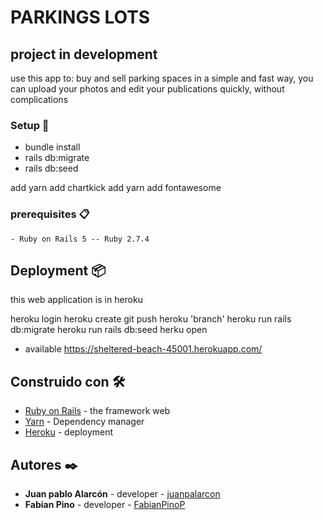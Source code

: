 # PARKINGS LOTS

## project in development

use this app to: buy and sell parking spaces in a simple and fast way, you can upload your photos and edit your publications quickly, without complications

### Setup 🔧

- bundle install
- rails db:migrate
- rails db:seed

add yarn add chartkick
add yarn add fontawesome

### prerequisites 📋

```
- Ruby on Rails 5 -- Ruby 2.7.4

```

## Deployment 📦

this web application is in heroku

heroku login
heroku create
git push heroku 'branch'
heroku run rails db:migrate
heroku run rails db:seed
herku open

- available https://sheltered-beach-45001.herokuapp.com/

## Construido con 🛠️

- [Ruby on Rails](https://rubyonrails.org/) - the framework web
- [Yarn](https://yarnpkg.com/) - Dependency manager
- [Heroku](https://heroku.com/apps) - deployment

## Autores ✒️

- **Juan pablo Alarcón** - developer - [juanpalarcon](https://github.com/juanpalarcon)
- **Fabian Pino** - developer - [FabianPinoP](https://github.com/FabianPinoP)
